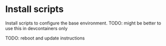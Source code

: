 # Install scripts

Install scripts to configure the base environment. TODO: might be better to use this in devcontainers only

TODO: reboot and update instructions
